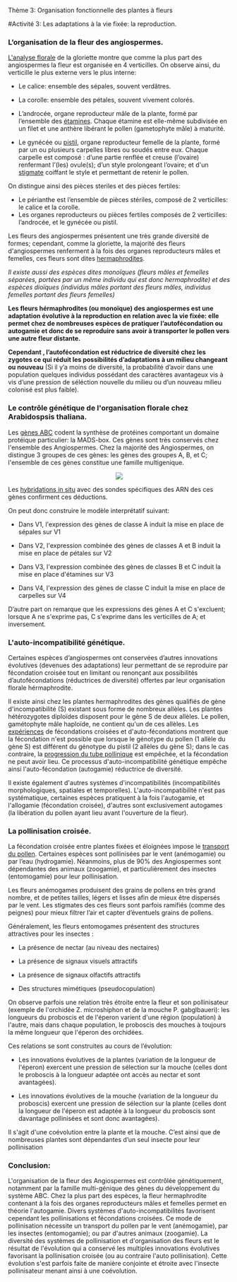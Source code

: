 <p>Thème 3: Organisation fonctionnelle des plantes à fleurs</p>

#Activité 3: Les adaptations à la vie fixée: la reproduction.

### L’organisation de la fleur des angiospermes. 

[L'analyse florale](https://ipfs.io/ipfs/QmUj6tS14wz2fZfzwxCPFjaYNB9vMLvW67F8QcAdmb9vhA) de la gloriette montre que comme la plus part des angiospermes la fleur est organisée en 4 verticilles. On observe ainsi, du verticille le plus externe vers le plus interne:

- Le calice: ensemble des sépales, souvent verdâtres.

- La corolle: ensemble des pétales, souvent vivement colorés.

- L’androcée, organe reproducteur mâle de la plante, formé par l’ensemble des [étamines](https://ipfs.io/ipfs/QmP1eu8ZsY8H9BpoJLNk1zfTmEPaLZym7hZqtCySMaxuNH). Chaque étamine est elle-même subdivisée en un filet et une anthère libérant le pollen (gametophyte mâle) à maturité.

- Le gynécée ou [pistil](https://ipfs.io/ipfs/QmWdFnqpsdRjAs98zUtCZ2s3QxVZrg6XdCKWXCBCteX1dL), organe reproducteur femelle de la plante, formé par un ou plusieurs carpelles libres ou soudés entre eux. Chaque carpelle est composé : d’une partie renflée et creuse (l’ovaire) renfermant l’(les) ovule(s); d’un style prolongeant l’ovaire; et d'un [stigmate](https://ipfs.io/ipfs/QmZvC7uV7AUk2YD92rSA2RaNqMjoquhsKbrUNQyWLifseF) coiffant le style et permettant de retenir le pollen.

On distingue ainsi des pièces steriles et des pièces fertiles:

- Le périanthe est l’ensemble de pièces stériles, composé de 2 verticilles: le calice et la corolle.
- Les organes reproducteurs ou pièces fertiles composés de 2 verticilles: l’androcée, et le gynécée ou pistil.

Les fleurs des angiospermes présentent une très grande diversité de formes; cependant, comme la gloriette, la majorité des fleurs d'angiospermes renferment à la fois des organes reproducteurs mâles et femelles, ces fleurs sont dites [hermaphrodites](https://ipfs.io/ipfs/QmRJt7ZxxqNqpQ4d1pLVN32C8tXXXWAXYTjpZth8scRaQc). 

*Il existe aussi des espèces dites monoïques (fleurs mâles et femelles séparées, portées par un même individu qui est donc hermaphrodite) et des espèces dioïques (individus mâles portant des fleurs mâles, individus femelles portant des fleurs femelles)*

**Les fleurs hérmaphrodites (ou monoïque) des angiospermes est une adaptation évolutive à la reproduction en relation avec la vie fixée: elle permet chez de nombreuses espèces de pratiquer l’autofécondation ou autogamie et donc de se reproduire sans avoir à transporter le pollen vers une autre fleur distante.**

**Cependant , l’autofécondation est réductrice de diversité chez les zygotes ce qui réduit les possibilités d’adaptations à un milieu changeant ou nouveau** (Si il y’a moins de diversité, la probabilité d’avoir dans une population quelques individus possédant des caractères avantageux vis à vis d’une pression de séléction nouvelle du milieu ou d’un nouveau milieu colonisé est plus faible).

### Le contrôle génétique de l'organisation florale chez Arabidospsis thaliana.

Les [gènes ABC](https://ipfs.io/ipfs/Qmeu6AQ2dS3P7XCfQX2TnwQKYR25aujmi2ew2VefaBS6CS) codent la synthèse de protéines comportant un domaine protéique particulier: la MADS-box. Ces gènes sont très conservés chez l'ensemble des Angiospermes. Chez la majorité des Angiospermes, on distingue 3 groupes de ces gènes: les gènes des groupes A, B, et C; l'ensemble de ces gènes constitue une famille multigenique.

<div align=center><a href="https://ipfs.io/ipfs/QmRWvangg9STgRYEi1D4zrSLho1qtBv87jWssMfJBxGjcF"><img src="https://ipfs.io/ipfs/QmRWvangg9STgRYEi1D4zrSLho1qtBv87jWssMfJBxGjcF"></a></div>

Les [hybridations in situ](https://ipfs.io/ipfs/Qmeu6AQ2dS3P7XCfQX2TnwQKYR25aujmi2ew2VefaBS6CS) avec des sondes spécifiques des ARN des ces gènes confirment ces déductions.

On peut donc construire le modèle interprétatif suivant:

- Dans V1, l'expression des gènes de classe A induit la mise en place de sépales sur V1

- Dans V2, l'expression combinée des gènes de classes A et B induit la mise en place de pétales sur V2

- Dans V3, l'expression combinée des gènes de classes B et C induit la mise en place d'étamines sur V3

- Dans V4, l'expression des gènes de classe C induit la mise en place de carpelles sur V4


D’autre part on remarque que les expressions des gènes A et C s'excluent; lorsque A ne s'exprime pas, C s'exprime dans les verticilles de A; et inversement.

### L'auto-incompatibilité génétique. 

Certaines espèces d’angiospermes ont conservées d’autres innovations évolutives (devenues des adaptations) leur permettant de se reproduire par fécondation croisée tout en limitant ou renonçant aux possibilités d’autofécondations (réductrices de diversité) offertes par leur organisation florale hérmaphrodite.

Il existe ainsi chez les plantes hermaphrodites des gènes qualifiés de gène d'incompatibilité (S) existant sous forme de nombreux allèles. Les plantes hétérozygotes diploïdes disposent pour le gène S de deux allèles. Le pollen, gamétophyte mâle haploïde, ne contient qu'un de ces allèles. Les [expériences](https://ipfs.io/ipfs/QmRr3XZYAPpptCUrt9zwn1F4Q92CEZzD9eLbb6QKbuDwbu) de fécondations croisées et d'auto-fécondations montrent que la fécondation n'est possible que lorsque le génotype du pollen (1 allèle du gène S) est différent du génotype du pistil (2 allèles du gène S); dans le cas contraire, la [progression du tube pollinique](https://ipfs.io/ipfs/QmYBsxfTXc61B1SiRvXo5nXBdigBiKNmAaTChRdeF9b3QR) est empêchée, et la fécondation ne peut avoir lieu. Ce processus d'auto-incompatibilité génétique empêche ainsi l'auto-fécondation (autogamie) réductrice de diversité.

Il existe également d'autres systèmes d'incompatibilités (incompatibilités morphologiques, spatiales et temporelles). L'auto-incompatibilité n'est pas systématique, certaines espèces pratiquent à la fois l'autogamie, et l'allogamie (fécondation croisée), d'autres sont exclusivement autogames (la libération du pollen ayant lieu avant l'ouverture de la fleur). 


### La pollinisation croisée.

La fécondation croisée entre plantes fixées et éloignées impose le [transport du pollen](https://ipfs.io/ipfs/QmT563JmYU4mov8n9AxwACu2ueS7oM7rPjwyLdAWKZmxN3). Certaines espèces sont pollinisées par le vent (anémogamie) ou par l’eau (hydrogamie). Néanmoins, plus de 90% des Angiospermes sont dépendantes des animaux (zoogamie), et particulièrement des insectes (entomogamie) pour leur pollinisation.  

Les fleurs anémogames produisent des grains de pollens en très grand nombre, et de petites tailles, légers et lisses afin de mieux être dispersés par le vent. Les stigmates des ces fleurs sont parfois ramifiés (comme des peignes) pour mieux filtrer l’air et capter d’éventuels grains de pollens. 

Généralement, les fleurs entomogames présentent des structures attractives pour les insectes : 

- La présence de nectar (au niveau des nectaires)

- La présence de signaux visuels attractifs
 
- La présence de signaux olfactifs attractifs
  
- Des structures mimétiques (pseudocopulation)

On observe parfois une relation très étroite entre la fleur et son pollinisateur (exemple de l'orchidée Z. microshiphon et de la mouche P. gabglbaueri): les longueurs du proboscis et de l'éperon varient d'une région (population) à l'autre, mais dans chaque population, le proboscis des mouches à toujours la même longueur que l'éperon des orchidées. 

Ces relations se sont construites au cours de l’évolution: 

- Les innovations évolutives de la plantes (variation de la longueur de l'éperon) exercent une pression de sélection sur la mouche (celles dont le proboscis à la longueur adaptée ont accès au nectar et sont avantagées).

- Les innovations évolutives de la mouche (variation de la longueur du proboscis) exercent une pression de sélection sur la plante (celles dont la longueur de l'éperon est adaptée à la longueur du proboscis sont davantage pollinisées et sont donc avantagées).

Il s'agit d'une coévolution entre la plante et la mouche. C’est ainsi que de nombreuses plantes sont dépendantes d’un seul insecte pour leur pollinisation 


### Conclusion:

L'organisation de la fleur des Angiospermes est contrôlée génétiquement, notamment par la famille multi-génique des gènes du développement du système ABC. Chez la plus part des espèces, la fleur hermaphrodite contenant à la fois des organes reproducteurs mâles et femelles permet en théorie l'autogamie. Divers systèmes d'auto-incompatibilités favorisent cependant les pollinisations et fécondations croisées. Ce mode de pollinisation nécessite un transport du pollen par le vent (anémogamie), par les insectes (entomogamie); ou par d'autres animaux (zoogamie). La diversité des systèmes de pollinisation et d'organisation des fleurs est le résultat de l'évolution qui a conservé les multiples innovations évolutives favorisant la pollinisation croisée (ou au contraire l'auto pollinisation). Cette évolution s'est parfois faite de manière conjointe et étroite avec l'insecte pollinisateur menant ainsi à une coévolution.
